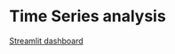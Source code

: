 # Time Series analysis

[Streamlit dashboard](https://daniel-wrench-time-series-analysis-ts-dashboard-4a8iw8.streamlitapp.com/)